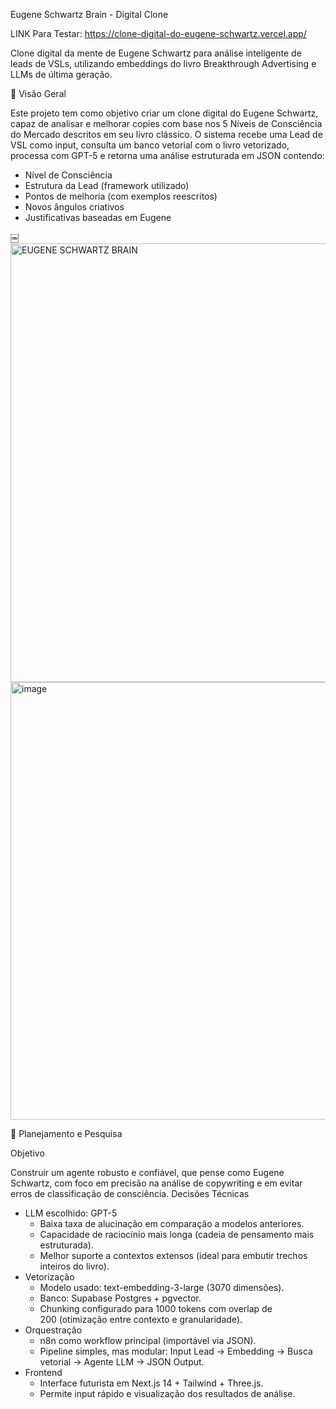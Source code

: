 Eugene Schwartz Brain - Digital Clone

LINK Para Testar: https://clone-digital-do-eugene-schwartz.vercel.app/

Clone digital da mente de Eugene Schwartz para análise inteligente de leads de VSLs, utilizando embeddings do livro Breakthrough Advertising e LLMs de última geração.

🚀 Visão Geral

Este projeto tem como objetivo criar um clone digital do Eugene Schwartz, capaz de analisar e melhorar copies com base nos 5 Níveis de Consciência do Mercado descritos em seu livro clássico.
O sistema recebe uma Lead de VSL como input, consulta um banco vetorial com o livro vetorizado, processa com GPT-5 e retorna uma análise estruturada em JSON contendo:
* Nível de Consciência
* Estrutura da Lead (framework utilizado)
* Pontos de melhoria (com exemplos reescritos)
* Novos ângulos criativos
* Justificativas baseadas em Eugene

￼<img width="1384" height="702" alt="EUGENE SCHWARTZ BRAIN" src="https://github.com/user-attachments/assets/1d404267-7b89-4e83-a46e-0b0bb69e0a9f" />
<img width="744" height="700" alt="image" src="https://github.com/user-attachments/assets/9f6be1fe-66da-48fe-83be-a00236900e60" />



🧠 Planejamento e Pesquisa

Objetivo

Construir um agente robusto e confiável, que pense como Eugene Schwartz, com foco em precisão na análise de copywriting e em evitar erros de classificação de consciência.
Decisões Técnicas

* LLM escolhido: GPT-5
    * Baixa taxa de alucinação em comparação a modelos anteriores.
    * Capacidade de raciocínio mais longa (cadeia de pensamento mais estruturada).
    * Melhor suporte a contextos extensos (ideal para embutir trechos inteiros do livro).
* Vetorização
    * Modelo usado: text-embedding-3-large (3070 dimensões).
    * Banco: Supabase Postgres + pgvector.
    * Chunking configurado para 1000 tokens com overlap de 200 (otimização entre contexto e granularidade).
* Orquestração
    * n8n como workflow principal (importável via JSON).
    * Pipeline simples, mas modular: Input Lead → Embedding → Busca vetorial → Agente LLM → JSON Output.
* Frontend
    * Interface futurista em Next.js 14 + Tailwind + Three.js.
    * Permite input rápido e visualização dos resultados de análise.
